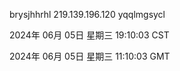 brysjhhrhl 219.139.196.120 yqqlmgsycl

2024年 06月 05日 星期三 19:10:03 CST

2024年 06月 05日 星期三 11:10:03 GMT
